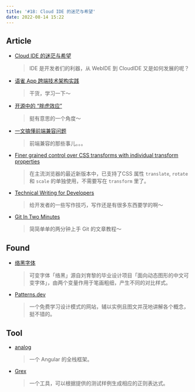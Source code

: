 ```yaml
---
title: '#18: Cloud IDE 的迷茫与希望'
date: 2022-08-14 15:22
---
```


## Article

- [Cloud IDE 的迷茫与希望](https://mp.weixin.qq.com/s/AJTGkBqbKAOIAcH0slsrDg)
  
    > IDE 是开发者们的利器，从 WebIDE 到 CloudIDE 又是如何发展的呢？
    
  
  
- [语雀 App 跨端技术架构实践](https://mp.weixin.qq.com/s/8xGS2n59S1WQ1d2yfB3OyQ)
  
    > 干货，学习一下～
    
    
    
- [开源中的 “胖虎效应”](https://mp.weixin.qq.com/s/58pMsnapcMGsQldJgw5s8w)
  
    > 挺有意思的一个角度～
    
    
    
- [一文搞懂前端兼容问题](https://mp.weixin.qq.com/s/G2Zzt_r4NI2aQoo2qRN5WQ)
  
    > 前端兼容的那些事儿。。。
    
  
  
- [Finer grained control over CSS transforms with individual transform properties](https://web.dev/css-individual-transform-properties/)
  
    > 在主流浏览器的最近新版本中，已支持了CSS 属性 `translate`, `rotate` 和 `scale` 的单独使用，不需要写在 `transform` 里了。
    
  
  
- [Technical Writing for Developers](https://css-tricks.com/technical-writing-for-developers)
  
    > 给开发者的一些写作技巧，写作还是有很多东西要学的啊～
    
  
  
- [Git In Two Minutes](https://www.garyrobinson.net/2014/10/git-in-two-minutes-for-a-solo-developer.html)
  
    > 简简单单的两分钟上手 Git 的文章教程～
    
    

## Found

- [络黑字体](https://atelier-anchor.com/luohei-variable/)
  
    > 可变字体「络黑」源自刘育黎的毕业设计项目「面向动态图形的中文可变字体」，由两个变量作用于笔画粗细，产生不同的对比样式。
    
  
  
- [Patterns.dev](https://www.patterns.dev/)
  
    > 一个免费学习设计模式的网站，辅以实例且图文并茂地讲解各个概念，挺不错的。
    
    

## Tool

- [analog](https://github.com/analogjs/analog)
  
    > 一个 Angular 的全栈框架。
    
  
  
- [Grex](https://pemistahl.github.io/grex-js/)
  
    > 一个工具，可以根据提供的测试样例生成相应的正则表达式。
    
    